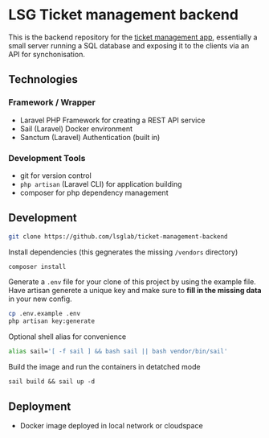 # LSG Ticket management backend

This is the backend repository for the [ticket management app](https://github.com/lsglab/ticket-management), essentially a small server running a SQL database and exposing it to the clients via an API for synchonisation.

## Technologies

### Framework / Wrapper
+ Laravel PHP Framework for creating a REST API service
+ Sail (Laravel) Docker environment
+ Sanctum (Laravel) Authentication (built in)

### Development Tools
+ git for version control
+ `php artisan` (Laravel CLI) for application building
+ composer for php dependency management

## Development
```sh
git clone https://github.com/lsglab/ticket-management-backend
```
Install dependencies (this gegnerates the missing `/vendors` directory)
```sh 
composer install
```
Generate a `.env` file for your clone of this project by using the example file.
Have artisan generete a unique key and make sure to **fill in the missing data** in your new config.
```sh
cp .env.example .env
php artisan key:generate
```
Optional shell alias for convenience
```sh
alias sail='[ -f sail ] && bash sail || bash vendor/bin/sail'
```
Build the image and run the containers in detatched mode
```
sail build && sail up -d
```

## Deployment
+ Docker image deployed in local network or cloudspace
